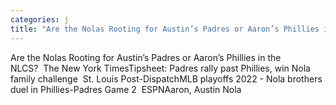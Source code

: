 ```yaml
---
categories: j
title: "Are the Nolas Rooting for Austin’s Padres or Aaron’s Phillies in the NLCS  The New York Times"
---
```

Are the Nolas Rooting for Austin’s Padres or Aaron’s Phillies in the NLCS?&nbsp;&nbsp;The New York TimesTipsheet: Padres rally past Phillies, win Nola family challenge&nbsp;&nbsp;St. Louis Post-DispatchMLB playoffs 2022 - Nola brothers duel in Phillies-Padres Game 2&nbsp;&nbsp;ESPNAaron, Austin Nola